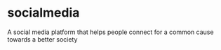 # socialmedia
A social media platform that helps people connect for a common cause towards a better society
